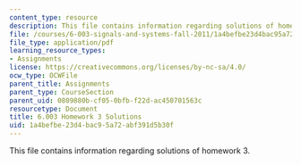 ```yaml
---
content_type: resource
description: This file contains information regarding solutions of homework 3.
file: /courses/6-003-signals-and-systems-fall-2011/1a4befbe23d4bac95a72abf391d5b30f_MIT6_003F11_sol03.pdf
file_type: application/pdf
learning_resource_types:
- Assignments
license: https://creativecommons.org/licenses/by-nc-sa/4.0/
ocw_type: OCWFile
parent_title: Assignments
parent_type: CourseSection
parent_uid: 0809880b-cf05-0bfb-f22d-ac450701563c
resourcetype: Document
title: 6.003 Homework 3 Solutions
uid: 1a4befbe-23d4-bac9-5a72-abf391d5b30f
---
```

This file contains information regarding solutions of homework 3.